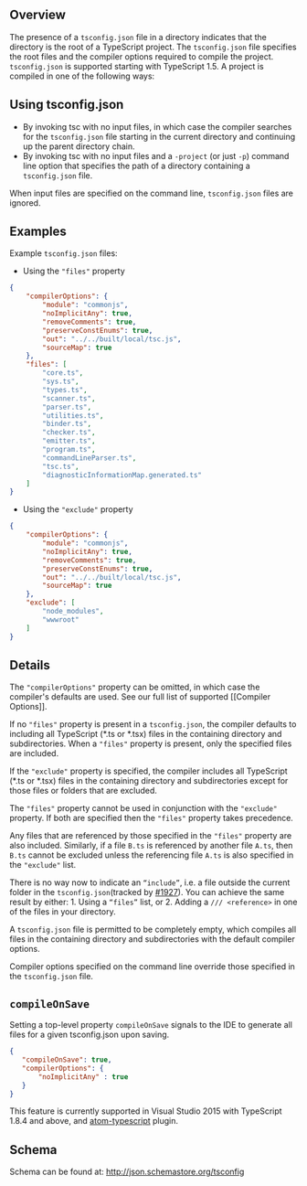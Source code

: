 ## Overview

The presence of a `tsconfig.json` file in a directory indicates that the directory is the root of a TypeScript project. The `tsconfig.json` file specifies the root files and the compiler options required to compile the project. `tsconfig.json` is supported starting with TypeScript 1.5. A project is compiled in one of the following ways:

## Using tsconfig.json

* By invoking tsc with no input files, in which case the compiler searches for the `tsconfig.json` file starting in the current directory and continuing up the parent directory chain.
* By invoking tsc with no input files and a `-project` (or just `-p`) command line option that specifies the path of a directory containing a `tsconfig.json` file.

When input files are specified on the command line, `tsconfig.json` files are ignored.

## Examples

Example `tsconfig.json` files:

* Using the `"files"` property
```json
{
    "compilerOptions": {
        "module": "commonjs",
        "noImplicitAny": true,
        "removeComments": true,
        "preserveConstEnums": true,
        "out": "../../built/local/tsc.js",
        "sourceMap": true
    },
    "files": [
        "core.ts",
        "sys.ts",
        "types.ts",
        "scanner.ts",
        "parser.ts",
        "utilities.ts",
        "binder.ts",
        "checker.ts",
        "emitter.ts",
        "program.ts",
        "commandLineParser.ts",
        "tsc.ts",
        "diagnosticInformationMap.generated.ts"
    ]
}
```

* Using the `"exclude"` property
```json
{
    "compilerOptions": {
        "module": "commonjs",
        "noImplicitAny": true,
        "removeComments": true,
        "preserveConstEnums": true,
        "out": "../../built/local/tsc.js",
        "sourceMap": true
    },
    "exclude": [
        "node_modules",
        "wwwroot"
    ]
}
```

## Details

The `"compilerOptions"` property can be omitted, in which case the compiler's defaults are used. See our full list of supported [[Compiler Options]].

If no `"files"` property is present in a `tsconfig.json`, the compiler defaults to including all TypeScript (\*.ts or \*.tsx) files in the containing directory and subdirectories. When a `"files"` property is present, only the specified files are included.

If the `"exclude"` property is specified, the compiler includes all TypeScript (\*.ts or \*.tsx) files in the containing directory and subdirectories except for those files or folders that are excluded.

The `"files"` property cannot be used in conjunction with the `"exclude"` property. If both are specified then the `"files"` property takes precedence.

Any files that are referenced by those specified in the `"files"` property are also included.
Similarly, if a file `B.ts` is referenced by another file `A.ts`, then `B.ts` cannot be excluded unless the referencing file `A.ts` is also specified in the `"exclude"` list.

There is no way now to indicate an `“include”`, i.e. a file outside the current folder in the `tsconfig.json`(tracked by [#1927](https://github.com/Microsoft/TypeScript/issues/1927)). You can achieve the same result by either: 1. Using a `“files”` list, or 2. Adding a `/// <reference>` in one of the files in your directory.

A `tsconfig.json` file is permitted to be completely empty, which compiles all files in the containing directory and subdirectories with the default compiler options.

Compiler options specified on the command line override those specified in the `tsconfig.json` file.

## `compileOnSave`

Setting a top-level property `compileOnSave` signals to the IDE to generate all files for a given tsconfig.json upon saving. 

```json
{
   "compileOnSave": true,
   "compilerOptions": {
       "noImplicitAny" : true
   }
}
```

This feature is currently supported in Visual Studio 2015 with TypeScript 1.8.4 and above, and [atom-typescript](https://github.com/TypeStrong/atom-typescript/blob/master/docs/tsconfig.md#compileonsave) plugin.


## Schema

Schema can be found at: http://json.schemastore.org/tsconfig